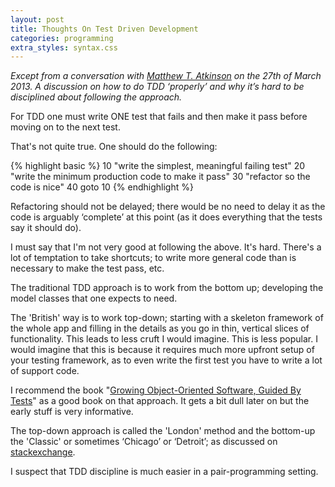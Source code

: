 ```yaml
---
layout: post
title: Thoughts On Test Driven Development
categories: programming
extra_styles: syntax.css
---
```

_Except from a conversation with [Matthew T. Atkinson](http://mta.agrip.org.uk/) on the 27th of March 2013.  A discussion on how to do TDD ‘properly’ and why it’s hard to be disciplined about following the approach._

For TDD one must write ONE test that fails and then make it pass before moving on to the next test.

That's not quite true.  One should do the following:

{% highlight basic %}
10 "write the simplest, meaningful failing test"
20 "write the minimum production code to make it pass"
30 "refactor so the code is nice"
40 goto 10
{% endhighlight %}

Refactoring should not be delayed; there would be no need to delay it as the code is arguably ‘complete’ at this point (as it does everything that the tests say it should do).

I must say that I'm not very good at following the above.  It's hard.  There's a lot of temptation to take shortcuts; to write more general code than is necessary to make the test pass, etc.

The traditional TDD approach is to work from the bottom up; developing the model classes that one expects to need.

The 'British' way is to work top-down; starting with a skeleton framework of the whole app and filling in the details as you go in thin, vertical slices of functionality.  This leads to less cruft I would imagine.  This is less popular.  I would imagine that this is because it requires much more upfront setup of your testing framework, as to even write the first test you have to write a lot of support code.

I recommend the book "[Growing Object-Oriented Software, Guided By Tests](http://www.growing-object-oriented-software.com/)" as a good book on that approach.  It gets a bit dull later on but the early stuff is very informative.

The top-down approach is called the 'London' method and the bottom-up the 'Classic' or sometimes ‘Chicago’ or ‘Detroit’; as discussed on [stackexchange](http://programmers.stackexchange.com/questions/123627/what-are-the-london-and-chicago-schools-of-tdd).

I suspect that TDD discipline is much easier in a pair-programming setting.



